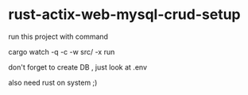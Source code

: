 # rust-actix-web-mysql-crud-setup

run this project with command 

cargo watch -q -c -w src/ -x run

don't forget to create DB , just look at .env

also need rust on system ;)
